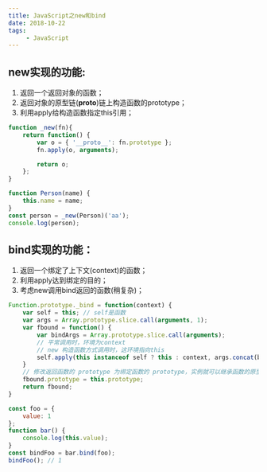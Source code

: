 ```yaml
---
title: JavaScript之new和bind
date: 2018-10-22
tags:
     - JavaScript
---
```


## new实现的功能:

1. 返回一个返回对象的函数；
2. 返回对象的原型链(__proto__)链上构造函数的prototype；
3. 利用apply给构造函数指定this引用；

```JavaScript
function _new(fn){
    return function() {
        var o = { '__proto__': fn.prototype };
        fn.apply(o, arguments);

        return o;
    };
}

function Person(name) {
    this.name = name;
}
const person = _new(Person)('aa');
console.log(person);
```

## bind实现的功能：

1. 返回一个绑定了上下文(context)的函数；
2. 利用apply达到绑定的目的；
3. 考虑new调用bind返回的函数(稍复杂)；

```JavaScript
Function.prototype._bind = function(context) {
    var self = this; // self是函数
    var args = Array.prototype.slice.call(arguments, 1);
    var fbound = function() {
        var bindArgs = Array.prototype.slice.call(arguments);
        // 平常调用时，环境为context
        // new 构造函数方式调用时，这环境指向this
        self.apply(this instanceof self ? this : context, args.concat(bindArgs));
    }
    // 修改返回函数的 prototype 为绑定函数的 prototype，实例就可以继承函数的原型中的值
    fbound.prototype = this.prototype;
    return fbound;
}

const foo = {
    value: 1
};
function bar() {
    console.log(this.value);
}
const bindFoo = bar.bind(foo);
bindFoo(); // 1
```